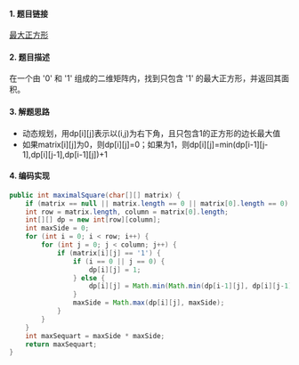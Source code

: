 

#### 1. 题目链接
[最大正方形](https://leetcode-cn.com/problems/maximal-square/)

#### 2. 题目描述
在一个由 '0' 和 '1' 组成的二维矩阵内，找到只包含 '1' 的最大正方形，并返回其面积。

#### 3. 解题思路
* 动态规划，用dp[i][j]表示以(i,j)为右下角，且只包含1的正方形的边长最大值
* 如果matrix[i][j]为0，则dp[i][j]=0；如果为1，则dp[i][j]=min(dp[i-1][j-1],dp[i][j-1],dp[i-1][j])+1

#### 4. 编码实现
``` java
public int maximalSquare(char[][] matrix) {
    if (matrix == null || matrix.length == 0 || matrix[0].length == 0) return 0;
    int row = matrix.length, column = matrix[0].length;
    int[][] dp = new int[row][column];
    int maxSide = 0;
    for (int i = 0; i < row; i++) {
        for (int j = 0; j < column; j++) {
            if (matrix[i][j] == '1') {
                if (i == 0 || j == 0) {
                    dp[i][j] = 1;
                } else {
                    dp[i][j] = Math.min(Math.min(dp[i-1][j], dp[i][j-1]), dp[i-1][j-1]) + 1;
                }
                maxSide = Math.max(dp[i][j], maxSide);
            }
        }
    }
    int maxSequart = maxSide * maxSide;
    return maxSequart;
}
```
